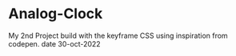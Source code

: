 # Analog-Clock
My 2nd Project build with the keyframe CSS using inspiration from codepen.
date 30-oct-2022
